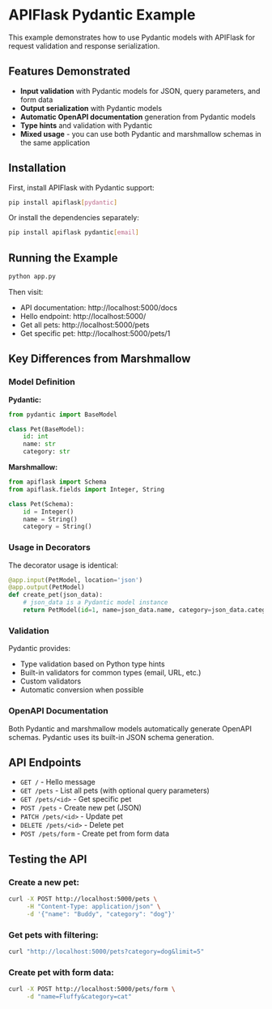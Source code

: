 # APIFlask Pydantic Example

This example demonstrates how to use Pydantic models with APIFlask for request validation and response serialization.

## Features Demonstrated

- **Input validation** with Pydantic models for JSON, query parameters, and form data
- **Output serialization** with Pydantic models
- **Automatic OpenAPI documentation** generation from Pydantic models
- **Type hints** and validation with Pydantic
- **Mixed usage** - you can use both Pydantic and marshmallow schemas in the same application

## Installation

First, install APIFlask with Pydantic support:

```bash
pip install apiflask[pydantic]
```

Or install the dependencies separately:

```bash
pip install apiflask pydantic[email]
```

## Running the Example

```bash
python app.py
```

Then visit:
- API documentation: http://localhost:5000/docs
- Hello endpoint: http://localhost:5000/
- Get all pets: http://localhost:5000/pets
- Get specific pet: http://localhost:5000/pets/1

## Key Differences from Marshmallow

### Model Definition

**Pydantic:**
```python
from pydantic import BaseModel

class Pet(BaseModel):
    id: int
    name: str
    category: str
```

**Marshmallow:**
```python
from apiflask import Schema
from apiflask.fields import Integer, String

class Pet(Schema):
    id = Integer()
    name = String()
    category = String()
```

### Usage in Decorators

The decorator usage is identical:

```python
@app.input(PetModel, location='json')
@app.output(PetModel)
def create_pet(json_data):
    # json_data is a Pydantic model instance
    return PetModel(id=1, name=json_data.name, category=json_data.category)
```

### Validation

Pydantic provides:
- Type validation based on Python type hints
- Built-in validators for common types (email, URL, etc.)
- Custom validators
- Automatic conversion when possible

### OpenAPI Documentation

Both Pydantic and marshmallow models automatically generate OpenAPI schemas. Pydantic uses its built-in JSON schema generation.

## API Endpoints

- `GET /` - Hello message
- `GET /pets` - List all pets (with optional query parameters)
- `GET /pets/<id>` - Get specific pet
- `POST /pets` - Create new pet (JSON)
- `PATCH /pets/<id>` - Update pet
- `DELETE /pets/<id>` - Delete pet
- `POST /pets/form` - Create pet from form data

## Testing the API

### Create a new pet:
```bash
curl -X POST http://localhost:5000/pets \
     -H "Content-Type: application/json" \
     -d '{"name": "Buddy", "category": "dog"}'
```

### Get pets with filtering:
```bash
curl "http://localhost:5000/pets?category=dog&limit=5"
```

### Create pet with form data:
```bash
curl -X POST http://localhost:5000/pets/form \
     -d "name=Fluffy&category=cat"
```
